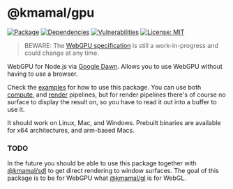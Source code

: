 # @kmamal/gpu

[![Package](https://img.shields.io/npm/v/%2540kmamal%252Fgpu)](https://www.npmjs.com/package/@kmamal/gpu)
[![Dependencies](https://img.shields.io/librariesio/release/npm/@kmamal/gpu)](https://libraries.io/npm/@kmamal%2Fgpu)
[![Vulnerabilities](https://img.shields.io/snyk/vulnerabilities/npm/%2540kmamal%252Fgpu)](https://snyk.io/test/npm/@kmamal/gpu)
[![License: MIT](https://img.shields.io/badge/License-MIT-yellow.svg)](https://opensource.org/licenses/MIT)

> BEWARE: The [WebGPU specification](https://gpuweb.github.io/gpuweb/) is still a work-in-progress and could change at any time.

WebGPU for Node.js via [Google Dawn](https://dawn.googlesource.com/dawn/+/refs/heads/main/src/dawn/node/).
Allows you to use WebGPU without having to use a browser.

Check the [examples](https://github.com/kmamal/gpu/tree/master/examples) for how to use this package. You can use both [compute](https://github.com/kmamal/gpu/tree/master/examples/00-compute), and [render](https://github.com/kmamal/gpu/tree/master/examples/01-render) pipelines, but for render pipelines there's of course no surface to display the result on, so you have to read it out into a buffer to use it.

It should work on Linux, Mac, and Windows. Prebuilt binaries are available for x64 architectures, and arm-based Macs.

### TODO

In the future you should be able to use this package together with [@kmamal/sdl](https://github.com/kmamal/node-sdl#readme) to get direct rendering to window surfaces.
The goal of this package is to be for WebGPU what [@kmamal/gl](https://github.com/kmamal/headless-gl#readme) is for WebGL.
